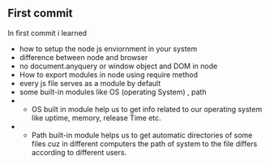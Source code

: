 ## First commit
In first commit i learned
- how to setup the node js enviornment in your system
- difference between node and browser
- no document.anyquery or window object and DOM in node
- How to export modules in node using require method
- every js file serves as a module by default
- some built-in modules like OS (operating System) , path
- - OS built in module help us to get info related to our operating system like uptime, memory, release Time etc.
- - Path built-in module helps us to get automatic directories of some files cuz in different computers the path of system to the file differs according to different users.
